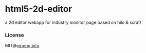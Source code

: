 # html5-2d-editor
a 2d editor webapp for industry monitor page based on hilo & scrat!

### License
MIT@[yipeng.info](https://yipeng.info)
